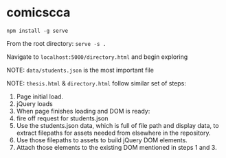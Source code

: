 # comicscca

`npm install -g serve`

From the root directory:
`serve -s .`

Navigate to `localhost:5000/directory.html` and begin exploring



NOTE:  `data/students.json` is the most important file


NOTE:  `thesis.html` & `directory.html` follow similar set of steps:
1. Page initial load.
2. jQuery loads
3. When page finishes loading and DOM is ready:
4. fire off request for students.json
5. Use the students.json data, which is full of file path and
display data, to extract filepaths for assets needed from elsewhere in the repository.
6. Use those filepaths to assets to build jQuery DOM elements.
7. Attach those elements to the existing DOM mentioned in steps 1 and 3.